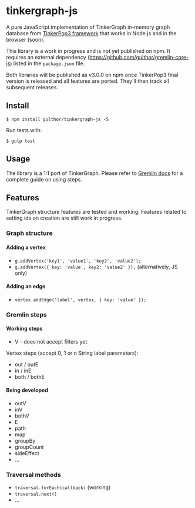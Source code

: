 tinkergraph-js
==============

A pure JavaScript implementation of TinkerGraph in-memory graph database from [TinkerPop3 framework](https://github.com/tinkerpop3) that works in Node.js and in the browser (soon).

This library is a work in progress and is not yet published on npm. It requires an external dependency (https://github.com/gulthor/gremlin-core-js) listed in the `package.json` file.

Both libraries will be published as v3.0.0 on npm once TinkerPop3 final version is released and all features are ported. They'll then track all subsequent releases.

## Install

```
$ npm install gulthor/tinkergraph-js -S
```

Run tests with:

```
$ gulp test
```

## Usage

The library is a 1:1 port of TinkerGraph. Please refer to [Gremlin docs](http://gremlindocs.com/) for a complete guide on using steps.

## Features

TinkerGraph structure features are tested and working. Features related to setting ids on creation are still work in progress.

### Graph structure

#### Adding a vertex
* `g.addVertex('key1', 'value1', 'key2', 'value2');`
* `g.addVertex({ key: 'value', key2: 'value2' });` (alternatively, JS only)

#### Adding an edge
* `vertex.addEdge('label', vertex, { key: 'value' });`

### Gremlin steps

#### Working steps
* V - does not accept filters yet

Vertex steps (accept 0, 1 or n String label paremeters):
* out / outE
* in / inE
* both / bothE

#### Being developed
* outV
* inV
* bothV
* E
* path
* map
* groupBy
* groupCount
* sideEffect
* ...

### Traversal methods

* `traversal.forEach(callback)` (working)
* `traversal.next()`
* ...
